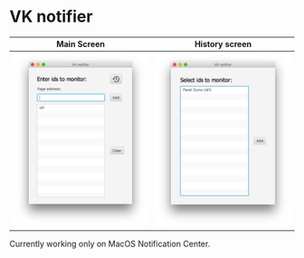 # VK notifier

  Main Screen                              |  History screen
:-----------------------------------------:|:------------------------------------------:
![Screenshot1](/Screenshot1.jpg?raw=true)  |  ![Screenshot2](/Screenshot2.jpg?raw=true)
 

Currently working only on MacOS Notification Center.